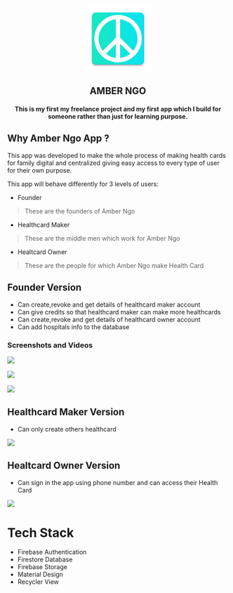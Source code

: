 <p align="center"><a href="https://ngoamber.in/"><img src="app/src/main/amber_ngo_icon-web.png" width="150"></a></p>
<h2 align="center"><b>AMBER NGO</b></h2>
<h4 align="center">This is my first my freelance project and my first app which I build for someone rather than just for learning purpose.</h4>



## Why Amber Ngo App ?
This app was developed to make the whole process of making health cards for family digital and centralized giving easy access to every type of user for their own purpose.

This app will behave differently for 3 levels of users:

 - Founder 

> These are the founders of Amber Ngo

 - Healthcard Maker

> These are the middle men which work for Amber Ngo

 - Healtcard Owner

> These are the people for which Amber Ngo make Health Card

## Founder Version

 - Can create,revoke and get details of healthcard maker account
 - Can give credits so that healthcard maker can make more healthcards
 - Can create,revoke and get details of healthcard owner account
 - Can add hospitals info to the database

### Screenshots and Videos

![]( https://media.giphy.com/media/MJ7vpKZHedXmSBbkQF/giphy.gif
)

![]( https://media.giphy.com/media/047XLox4hmUDpFmOzO/giphy.gif
)

![]( https://media.giphy.com/media/5MbbsNOosuWPoOTdA2/giphy.gif
)


## Healthcard Maker Version
 - Can only create others healthcard

  ![](https://media.giphy.com/media/SIIZ7oUDwW1pndUrb7/giphy.gif
)

## Healtcard Owner Version

 - Can sign in the app using phone number and can access their Health Card

![](https://media.giphy.com/media/JUXbmhDBtl6uf15KAZ/giphy.gif)


# Tech Stack

 - Firebase Authentication
 - Firestore Database
 - Firebase Storage
 - Material Design
 - Recycler View
